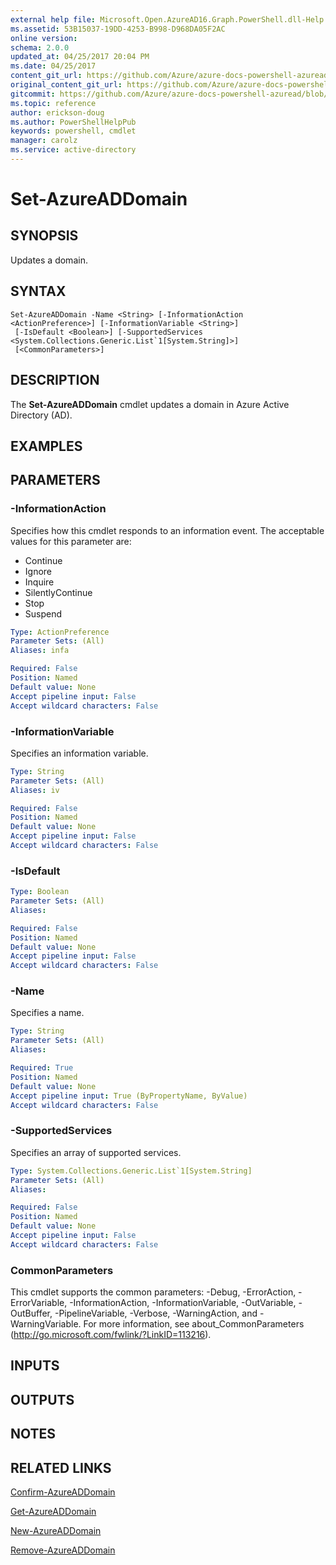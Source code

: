 ```yaml
---
external help file: Microsoft.Open.AzureAD16.Graph.PowerShell.dll-Help.xml
ms.assetid: 53B15037-19DD-4253-B998-D968DA05F2AC
online version:
schema: 2.0.0
updated_at: 04/25/2017 20:04 PM
ms.date: 04/25/2017
content_git_url: https://github.com/Azure/azure-docs-powershell-azuread/blob/preview/Azure%20AD%20Cmdlets/AzureAD/v2preview/Set-AzureADDomain.md
original_content_git_url: https://github.com/Azure/azure-docs-powershell-azuread/blob/preview/Azure%20AD%20Cmdlets/AzureAD/v2preview/Set-AzureADDomain.md
gitcommit: https://github.com/Azure/azure-docs-powershell-azuread/blob/c5cc449ee6e2b805fc85a9e05130b06b10899f67
ms.topic: reference
author: erickson-doug
ms.author: PowerShellHelpPub
keywords: powershell, cmdlet
manager: carolz
ms.service: active-directory
---
```


# Set-AzureADDomain

## SYNOPSIS
Updates a domain.

## SYNTAX

```
Set-AzureADDomain -Name <String> [-InformationAction <ActionPreference>] [-InformationVariable <String>]
 [-IsDefault <Boolean>] [-SupportedServices <System.Collections.Generic.List`1[System.String]>]
 [<CommonParameters>]
```

## DESCRIPTION
The **Set-AzureADDomain** cmdlet updates a domain in Azure Active Directory (AD).

## EXAMPLES

## PARAMETERS

### -InformationAction
Specifies how this cmdlet responds to an information event. The acceptable values for this parameter are:

- Continue
- Ignore
- Inquire
- SilentlyContinue
- Stop
- Suspend

```yaml
Type: ActionPreference
Parameter Sets: (All)
Aliases: infa

Required: False
Position: Named
Default value: None
Accept pipeline input: False
Accept wildcard characters: False
```

### -InformationVariable
Specifies an information variable.

```yaml
Type: String
Parameter Sets: (All)
Aliases: iv

Required: False
Position: Named
Default value: None
Accept pipeline input: False
Accept wildcard characters: False
```

### -IsDefault
```yaml
Type: Boolean
Parameter Sets: (All)
Aliases: 

Required: False
Position: Named
Default value: None
Accept pipeline input: False
Accept wildcard characters: False
```

### -Name
Specifies a name.

```yaml
Type: String
Parameter Sets: (All)
Aliases: 

Required: True
Position: Named
Default value: None
Accept pipeline input: True (ByPropertyName, ByValue)
Accept wildcard characters: False
```

### -SupportedServices
Specifies an array of supported services.

```yaml
Type: System.Collections.Generic.List`1[System.String]
Parameter Sets: (All)
Aliases: 

Required: False
Position: Named
Default value: None
Accept pipeline input: False
Accept wildcard characters: False
```

### CommonParameters
This cmdlet supports the common parameters: -Debug, -ErrorAction, -ErrorVariable, -InformationAction, -InformationVariable, -OutVariable, -OutBuffer, -PipelineVariable, -Verbose, -WarningAction, and -WarningVariable. For more information, see about_CommonParameters (http://go.microsoft.com/fwlink/?LinkID=113216).

## INPUTS

## OUTPUTS

## NOTES

## RELATED LINKS

[Confirm-AzureADDomain](./Confirm-AzureADDomain.md)

[Get-AzureADDomain](./Get-AzureADDomain.md)

[New-AzureADDomain](./New-AzureADDomain.md)

[Remove-AzureADDomain](./Remove-AzureADDomain.md)
